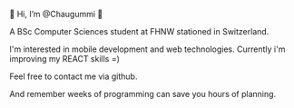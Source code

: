 👋 Hi, I’m @Chaugummi 👋

A BSc Computer Sciences student at FHNW stationed in Switzerland.

I'm interested in mobile development and web technologies. 
Currently i'm improving my REACT skills =)

Feel free to contact me via github.


And remember weeks of programming can save you hours of planning.
